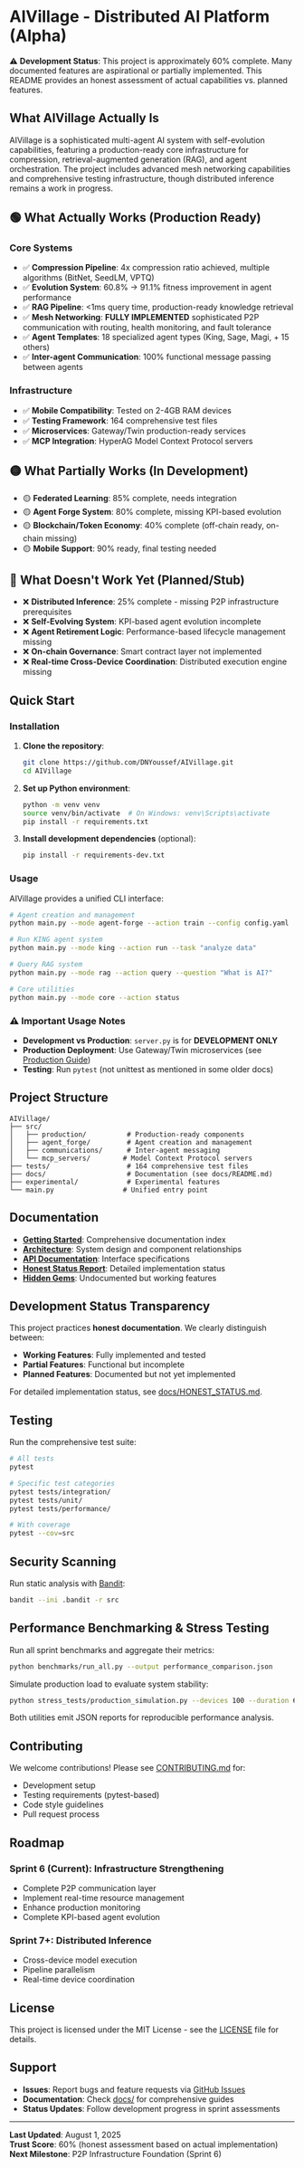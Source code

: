 # AIVillage - Distributed AI Platform (Alpha)

⚠️ **Development Status**: This project is approximately 60% complete. Many documented features are aspirational or partially implemented. This README provides an honest assessment of actual capabilities vs. planned features.



## What AIVillage Actually Is

AIVillage is a sophisticated multi-agent AI system with self-evolution capabilities, featuring a production-ready core infrastructure for compression, retrieval-augmented generation (RAG), and agent orchestration. The project includes advanced mesh networking capabilities and comprehensive testing infrastructure, though distributed inference remains a work in progress.

## 🟢 What Actually Works (Production Ready)

### Core Systems
- ✅ **Compression Pipeline**: 4x compression ratio achieved, multiple algorithms (BitNet, SeedLM, VPTQ)
- ✅ **Evolution System**: 60.8% → 91.1% fitness improvement in agent performance
- ✅ **RAG Pipeline**: <1ms query time, production-ready knowledge retrieval
- ✅ **Mesh Networking**: **FULLY IMPLEMENTED** sophisticated P2P communication with routing, health monitoring, and fault tolerance
- ✅ **Agent Templates**: 18 specialized agent types (King, Sage, Magi, + 15 others)
- ✅ **Inter-agent Communication**: 100% functional message passing between agents

### Infrastructure
- ✅ **Mobile Compatibility**: Tested on 2-4GB RAM devices
- ✅ **Testing Framework**: 164 comprehensive test files
- ✅ **Microservices**: Gateway/Twin production-ready services
- ✅ **MCP Integration**: HyperAG Model Context Protocol servers

## 🟡 What Partially Works (In Development)

- 🟡 **Federated Learning**: 85% complete, needs integration
- 🟡 **Agent Forge System**: 80% complete, missing KPI-based evolution
- 🟡 **Blockchain/Token Economy**: 40% complete (off-chain ready, on-chain missing)
- 🟡 **Mobile Support**: 90% ready, final testing needed

## 🔴 What Doesn't Work Yet (Planned/Stub)

- ❌ **Distributed Inference**: 25% complete - missing P2P infrastructure prerequisites
- ❌ **Self-Evolving System**: KPI-based agent evolution incomplete
- ❌ **Agent Retirement Logic**: Performance-based lifecycle management missing
- ❌ **On-chain Governance**: Smart contract layer not implemented
- ❌ **Real-time Cross-Device Coordination**: Distributed execution engine missing

## Quick Start

### Installation

1. **Clone the repository**:
   ```bash
   git clone https://github.com/DNYoussef/AIVillage.git
   cd AIVillage
   ```

2. **Set up Python environment**:
   ```bash
   python -m venv venv
   source venv/bin/activate  # On Windows: venv\Scripts\activate
   pip install -r requirements.txt
   ```

3. **Install development dependencies** (optional):
   ```bash
   pip install -r requirements-dev.txt
   ```

### Usage

AIVillage provides a unified CLI interface:

```bash
# Agent creation and management
python main.py --mode agent-forge --action train --config config.yaml

# Run KING agent system
python main.py --mode king --action run --task "analyze data"

# Query RAG system
python main.py --mode rag --action query --question "What is AI?"

# Core utilities
python main.py --mode core --action status
```

### ⚠️ Important Usage Notes

- **Development vs Production**: `server.py` is for **DEVELOPMENT ONLY**
- **Production Deployment**: Use Gateway/Twin microservices (see [Production Guide](docs/deployment/PRODUCTION_GUIDE.md))
- **Testing**: Run `pytest` (not unittest as mentioned in some older docs)

## Project Structure

```
AIVillage/
├── src/
│   ├── production/          # Production-ready components
│   ├── agent_forge/         # Agent creation and management
│   ├── communications/      # Inter-agent messaging
│   └── mcp_servers/        # Model Context Protocol servers
├── tests/                   # 164 comprehensive test files
├── docs/                    # Documentation (see docs/README.md)
├── experimental/            # Experimental features
└── main.py                 # Unified entry point
```

## Documentation

- **[Getting Started](docs/README.md)**: Comprehensive documentation index
- **[Architecture](docs/architecture/)**: System design and component relationships
- **[API Documentation](docs/api/)**: Interface specifications
- **[Honest Status Report](docs/HONEST_STATUS.md)**: Detailed implementation status
- **[Hidden Gems](docs/hidden_gems.md)**: Undocumented but working features

## Development Status Transparency

This project practices **honest documentation**. We clearly distinguish between:

- **Working Features**: Fully implemented and tested
- **Partial Features**: Functional but incomplete
- **Planned Features**: Documented but not yet implemented

For detailed implementation status, see [docs/HONEST_STATUS.md](docs/HONEST_STATUS.md).

## Testing

Run the comprehensive test suite:

```bash
# All tests
pytest

# Specific test categories
pytest tests/integration/
pytest tests/unit/
pytest tests/performance/

# With coverage
pytest --cov=src
```

## Security Scanning

Run static analysis with [Bandit](https://bandit.readthedocs.io/):

```bash
bandit --ini .bandit -r src
```

## Performance Benchmarking & Stress Testing

Run all sprint benchmarks and aggregate their metrics:

```bash
python benchmarks/run_all.py --output performance_comparison.json
```

Simulate production load to evaluate system stability:

```bash
python stress_tests/production_simulation.py --devices 100 --duration 60 --failure-rate 0.01
```

Both utilities emit JSON reports for reproducible performance analysis.

## Contributing

We welcome contributions! Please see [CONTRIBUTING.md](CONTRIBUTING.md) for:
- Development setup
- Testing requirements (pytest-based)
- Code style guidelines
- Pull request process

## Roadmap

### Sprint 6 (Current): Infrastructure Strengthening
- Complete P2P communication layer
- Implement real-time resource management
- Enhance production monitoring
- Complete KPI-based agent evolution

### Sprint 7+: Distributed Inference
- Cross-device model execution
- Pipeline parallelism
- Real-time device coordination

## License

This project is licensed under the MIT License - see the [LICENSE](LICENSE) file for details.

## Support

- **Issues**: Report bugs and feature requests via [GitHub Issues](https://github.com/DNYoussef/AIVillage/issues)
- **Documentation**: Check [docs/](docs/) for comprehensive guides
- **Status Updates**: Follow development progress in sprint assessments

---

**Last Updated**: August 1, 2025  
**Trust Score**: 60% (honest assessment based on actual implementation)  
**Next Milestone**: P2P Infrastructure Foundation (Sprint 6)
